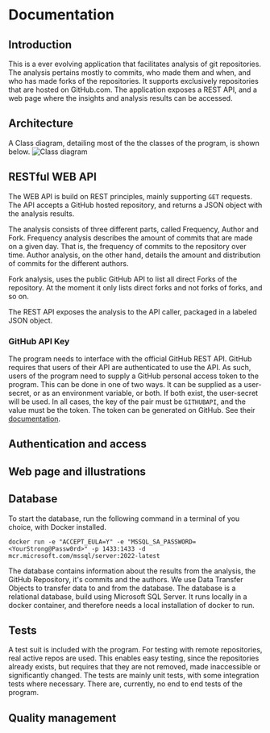 # Documentation

<!-- This is a comment, write your notes in this structure -->

## Introduction

This is a ever evolving application that facilitates analysis of git repositories.
The analysis pertains mostly to commits, who made them and when, and who has made forks of the repositories.
It supports exclusively repositories that are hosted on GitHub.com.
The application exposes a REST API, and a web page where the insights and analysis results can be accessed.

## Architecture

<!-- Describe the Architecture, both of the systems themselves, and between them -->

A Class diagram, detailing most of the the classes of the program, is shown below.
![Class diagram](ClassDiagram"45.png)

## RESTful WEB API

The WEB API is build on REST principles, mainly supporting `GET` requests.
The API accepts a GitHub hosted repository, and returns a JSON object with the analysis results.

The analysis consists of three different parts, called Frequency, Author and Fork.
Frequency analysis describes the amount of commits that are made on a given day.
That is, the frequency of commits to the repository over time.
Author analysis, on the other hand, details the amount and distribution of commits for the different authors.

Fork analysis, uses the public GitHub API to list all direct Forks of the repository.
At the moment it only lists direct forks and not forks of forks, and so on.

The REST API exposes the analysis to the API caller, packaged in a labeled JSON object.

<!-- Explain the structure of the supplied JSON object, and what it consists of. 
Give an example, and a quick overview -->

### GitHub API Key

The program needs to interface with the official GitHub REST API.
GitHub requires that users of their API are authenticated to use the API.
As such, users of the program need to supply a GitHub personal access token to the program.
This can be done in one of two ways.
It can be supplied as a user-secret, or as an environment variable, or both.
If both exist, the user-secret will be used.
In all cases, the key of the pair must be `GITHUBAPI`, and the value must be the token.
The token can be generated on GitHub.
See their [documentation](https://docs.github.com/en/authentication/keeping-your-account-and-data-secure/creating-a-personal-access-token).

## Authentication and access

## Web page and illustrations

## Database

To start the database, run the following command in a terminal of you choice, with Docker installed.

`docker run -e "ACCEPT_EULA=Y" -e "MSSQL_SA_PASSWORD=<YourStrong@Passw0rd>" -p 1433:1433 -d mcr.microsoft.com/mssql/server:2022-latest`

The database contains information about the results from the analysis, the GitHub Repository, it's commits and the authors.
We use Data Transfer Objects to transfer data to and from the database.
The database is a relational database, build using Microsoft SQL Server.
It runs locally in a docker container, and therefore needs a local installation of docker to run.

## Tests

A test suit is included with the program.
For testing with remote repositories, real active repos are used.
This enables easy testing, since the repositories already exists, but requires that they are not removed, made inaccessible or significantly changed.
The tests are mainly unit tests, with some integration tests where necessary.
There are, currently, no end to end tests of the program.

## Quality management
